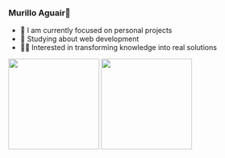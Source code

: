 ### Murillo Aguair👋


- 🔭 I am currently focused on personal projects
- 🌱 Studying about web development
- 👩‍💻 Interested in transforming knowledge into real solutions

<div>
  <img height="180em" src = "https://github-readme-stats.vercel.app/api?username=murilloaguiar&show_icons=true&theme=dark">
  <img height="180em" src = "https://github-readme-stats.vercel.app/api/top-langs/?username=murilloaguiar&layout=compact&theme=dark">
</div>

